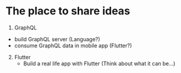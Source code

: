 # The place to share ideas

1. GraphQL
  - build GraphQL server (Language?)
  - consume GraphQL data in mobile app (Flutter?)
2. Flutter
   - Build a real life app with Flutter (Think about what it can be...)
